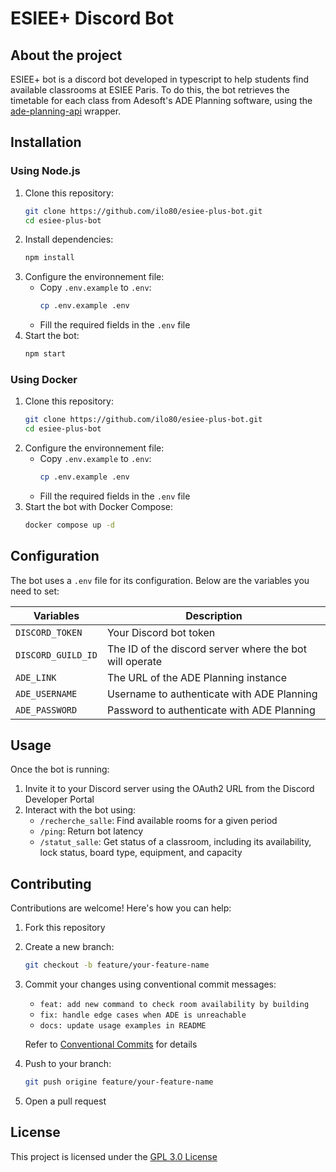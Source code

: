 # ESIEE+ Discord Bot
## About the project
ESIEE+ bot is a discord bot developed in typescript to help students find available classrooms at ESIEE Paris. To do this, the bot retrieves the timetable for each class from Adesoft's ADE Planning software, using the [ade-planning-api](https://github.com/ilo80/ade-planning-api/) wrapper.

## Installation
### Using Node.js
1. Clone this repository:
   ```bash
   git clone https://github.com/ilo80/esiee-plus-bot.git
   cd esiee-plus-bot
   ```
2. Install dependencies:
   ```bash
   npm install
   ```
3. Configure the environnement file:
   - Copy `.env.example` to `.env`:
     ```bash
     cp .env.example .env
     ```
   - Fill the required fields in the `.env` file
4. Start the bot:
   ```bash
   npm start
   ```

### Using Docker
1. Clone this repository:
   ```bash
   git clone https://github.com/ilo80/esiee-plus-bot.git
   cd esiee-plus-bot
   ```
2. Configure the environnement file:
   - Copy `.env.example` to `.env`:
     ```bash
     cp .env.example .env
     ```
   - Fill the required fields in the `.env` file
3. Start the bot with Docker Compose:
   ```bash
   docker compose up -d
   ```

## Configuration
The bot uses a `.env` file for its configuration. Below are the variables you need to set:

| Variables          | Description                                             |
|--------------------|---------------------------------------------------------|
| `DISCORD_TOKEN`    | Your Discord bot token                                  |
| `DISCORD_GUILD_ID` | The ID of the discord server where the bot will operate |
| `ADE_LINK`         | The URL of the ADE Planning instance                    |
| `ADE_USERNAME`     | Username to authenticate with ADE Planning              |
| `ADE_PASSWORD`     | Password to authenticate with ADE Planning              |

## Usage
Once the bot is running:
1. Invite it to your Discord server using the OAuth2 URL from the Discord Developer Portal
2. Interact with the bot using:
   - `/recherche_salle`: Find available rooms for a given period
   - `/ping`: Return bot latency
   - `/statut_salle`: Get status of a classroom, including its availability, lock status, board type, equipment, and capacity

## Contributing
Contributions are welcome! Here's how you can help:
1. Fork this repository
2. Create a new branch:
   ```bash
   git checkout -b feature/your-feature-name
   ```
3. Commit your changes using conventional commit messages:
   - `feat: add new command to check room availability by building`
   - `fix: handle edge cases when ADE is unreachable`
   - `docs: update usage examples in README`
     
   Refer to [Conventional Commits](https://www.conventionalcommits.org/) for details
5. Push to your branch:
   ```bash
   git push origine feature/your-feature-name
   ```
6. Open a pull request

## License
This project is licensed under the [GPL 3.0 License](https://github.com/ilo80/esiee-plus-bot/blob/main/LICENSE.md)

